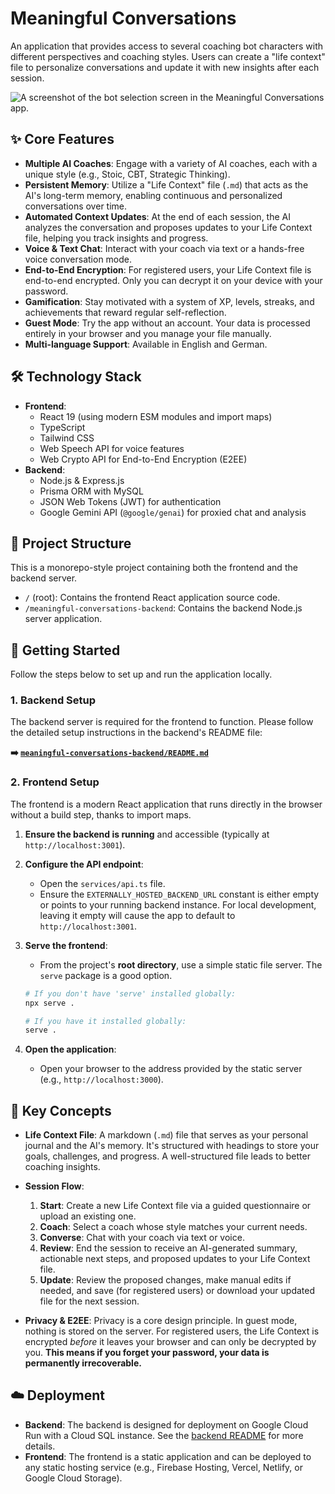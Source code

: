 # Meaningful Conversations

An application that provides access to several coaching bot characters with different perspectives and coaching styles. Users can create a "life context" file to personalize conversations and update it with new insights after each session.

![A screenshot of the bot selection screen in the Meaningful Conversations app.](https://storage.googleapis.com/aistudio-hosting/project-images/21a50a18-d7b3-4f93-b883-85b4f62136e0/readme-screenshot.png)

## ✨ Core Features

*   **Multiple AI Coaches**: Engage with a variety of AI coaches, each with a unique style (e.g., Stoic, CBT, Strategic Thinking).
*   **Persistent Memory**: Utilize a "Life Context" file (`.md`) that acts as the AI's long-term memory, enabling continuous and personalized conversations over time.
*   **Automated Context Updates**: At the end of each session, the AI analyzes the conversation and proposes updates to your Life Context file, helping you track insights and progress.
*   **Voice & Text Chat**: Interact with your coach via text or a hands-free voice conversation mode.
*   **End-to-End Encryption**: For registered users, your Life Context file is end-to-end encrypted. Only you can decrypt it on your device with your password.
*   **Gamification**: Stay motivated with a system of XP, levels, streaks, and achievements that reward regular self-reflection.
*   **Guest Mode**: Try the app without an account. Your data is processed entirely in your browser and you manage your file manually.
*   **Multi-language Support**: Available in English and German.

## 🛠️ Technology Stack

*   **Frontend**:
    *   React 19 (using modern ESM modules and import maps)
    *   TypeScript
    *   Tailwind CSS
    *   Web Speech API for voice features
    *   Web Crypto API for End-to-End Encryption (E2EE)
*   **Backend**:
    *   Node.js & Express.js
    *   Prisma ORM with MySQL
    *   JSON Web Tokens (JWT) for authentication
    *   Google Gemini API (`@google/genai`) for proxied chat and analysis

## 📂 Project Structure

This is a monorepo-style project containing both the frontend and the backend server.

*   `/` (root): Contains the frontend React application source code.
*   `/meaningful-conversations-backend`: Contains the backend Node.js server application.

## 🚀 Getting Started

Follow the steps below to set up and run the application locally.

### 1. Backend Setup

The backend server is required for the frontend to function. Please follow the detailed setup instructions in the backend's README file:

**➡️ [`meaningful-conversations-backend/README.md`](./meaningful-conversations-backend/README.md)**

### 2. Frontend Setup

The frontend is a modern React application that runs directly in the browser without a build step, thanks to import maps.

1.  **Ensure the backend is running** and accessible (typically at `http://localhost:3001`).

2.  **Configure the API endpoint**:
    *   Open the `services/api.ts` file.
    *   Ensure the `EXTERNALLY_HOSTED_BACKEND_URL` constant is either empty or points to your running backend instance. For local development, leaving it empty will cause the app to default to `http://localhost:3001`.

3.  **Serve the frontend**:
    *   From the project's **root directory**, use a simple static file server. The `serve` package is a good option.
    ```bash
    # If you don't have 'serve' installed globally:
    npx serve .

    # If you have it installed globally:
    serve .
    ```

4.  **Open the application**:
    *   Open your browser to the address provided by the static server (e.g., `http://localhost:3000`).

## 🧠 Key Concepts

*   **Life Context File**: A markdown (`.md`) file that serves as your personal journal and the AI's memory. It's structured with headings to store your goals, challenges, and progress. A well-structured file leads to better coaching insights.

*   **Session Flow**:
    1.  **Start**: Create a new Life Context file via a guided questionnaire or upload an existing one.
    2.  **Coach**: Select a coach whose style matches your current needs.
    3.  **Converse**: Chat with your coach via text or voice.
    4.  **Review**: End the session to receive an AI-generated summary, actionable next steps, and proposed updates to your Life Context file.
    5.  **Update**: Review the proposed changes, make manual edits if needed, and save (for registered users) or download your updated file for the next session.

*   **Privacy & E2EE**: Privacy is a core design principle. In guest mode, nothing is stored on the server. For registered users, the Life Context is encrypted *before* it leaves your browser and can only be decrypted by you. **This means if you forget your password, your data is permanently irrecoverable.**

## ☁️ Deployment

*   **Backend**: The backend is designed for deployment on Google Cloud Run with a Cloud SQL instance. See the [backend README](./meaningful-conversations-backend/README.md) for more details.
*   **Frontend**: The frontend is a static application and can be deployed to any static hosting service (e.g., Firebase Hosting, Vercel, Netlify, or Google Cloud Storage).
